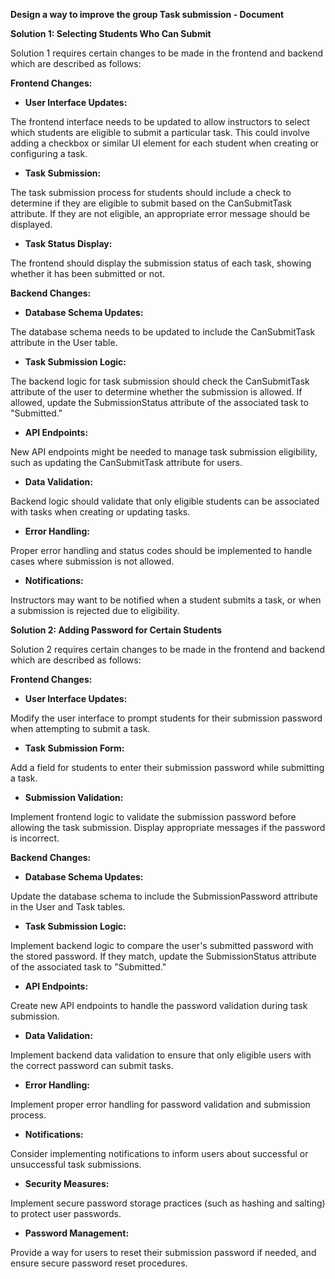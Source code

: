﻿**Design a way to improve the group Task submission - Document**

<a name="_hlk143111384"></a>**Solution 1: Selecting Students Who Can Submit**

Solution 1 requires certain changes to be made in the frontend and backend which are described as
follows:

**Frontend Changes:**

- **User Interface Updates:**

The frontend interface needs to be updated to allow instructors to select which students are
eligible to submit a particular task. This could involve adding a checkbox or similar UI element for
each student when creating or configuring a task.

- **Task Submission:**

The task submission process for students should include a check to determine if they are eligible to
submit based on the CanSubmitTask attribute. If they are not eligible, an appropriate error message
should be displayed.

- **Task Status Display:**

The frontend should display the submission status of each task, showing whether it has been
submitted or not.

**Backend Changes:**

- **Database Schema Updates:**

The database schema needs to be updated to include the CanSubmitTask attribute in the User table.

- **Task Submission Logic:**

The backend logic for task submission should check the CanSubmitTask attribute of the user to
determine whether the submission is allowed. If allowed, update the SubmissionStatus attribute of
the associated task to "Submitted."

- **API Endpoints:**

New API endpoints might be needed to manage task submission eligibility, such as updating the
CanSubmitTask attribute for users.

- **Data Validation:**

Backend logic should validate that only eligible students can be associated with tasks when creating
or updating tasks.

- **Error Handling:**

Proper error handling and status codes should be implemented to handle cases where submission is not
allowed.

- **Notifications:**

Instructors may want to be notified when a student submits a task, or when a submission is
rejected due to eligibility.

<a name="_hlk143111371"></a>**Solution 2: Adding Password for Certain Students**

Solution 2 requires certain changes to be made in the frontend and backend which are described as
follows:

**Frontend Changes:**

- **User Interface Updates:**

Modify the user interface to prompt students for their submission password when attempting to submit
a task.

- **Task Submission Form:**

Add a field for students to enter their submission password while submitting a task.

- **Submission Validation:**

Implement frontend logic to validate the submission password before allowing the task submission.
Display appropriate messages if the password is incorrect.

**Backend Changes:**

- **Database Schema Updates:**

Update the database schema to include the SubmissionPassword attribute in the User and Task tables.

- **Task Submission Logic:**

Implement backend logic to compare the user's submitted password with the stored password. If they
match, update the SubmissionStatus attribute of the associated task to "Submitted."

- **API Endpoints:**

Create new API endpoints to handle the password validation during task submission.

- **Data Validation:**

Implement backend data validation to ensure that only eligible users with the correct password can
submit tasks.

- **Error Handling:**

Implement proper error handling for password validation and submission process.

- **Notifications:**

Consider implementing notifications to inform users about successful or unsuccessful task
submissions.

- **Security Measures:**

Implement secure password storage practices (such as hashing and salting) to protect user passwords.

- **Password Management:**

Provide a way for users to reset their submission password if needed, and ensure secure password
reset procedures.
